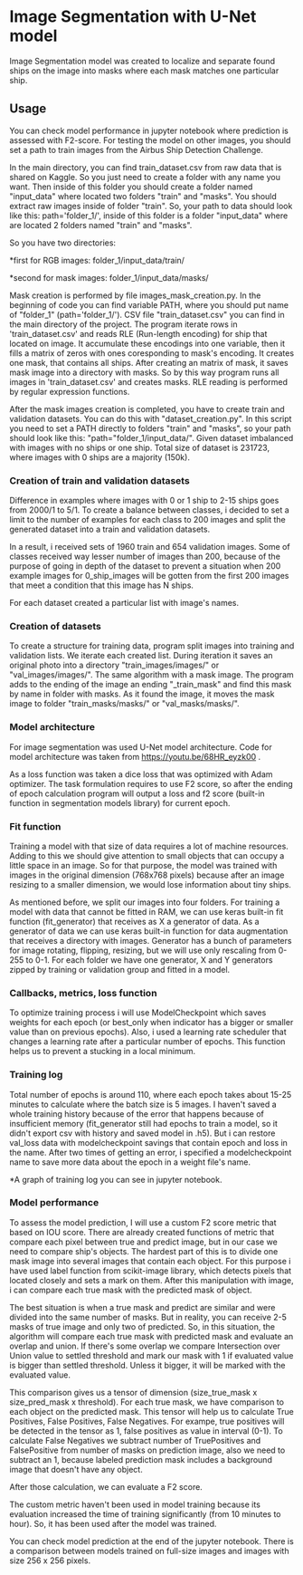 # Image Segmentation with U-Net model

Image Segmentation model was created to localize and separate found ships on the image into masks where each mask matches one particular ship.


## Usage

You can check model performance in jupyter notebook where prediction is assessed with F2-score. For testing the model on other images, you should set a path to train images from the Airbus Ship Detection Challenge.


In the main directory, you can find train_dataset.csv from raw data that is shared on Kaggle. So you just need to create a folder with any name you want. Then inside of this folder you should create a folder named "input_data" where located two folders "train" and "masks".
You should extract raw images inside of folder "train". So, your path to data should look like this: path='folder_1/', inside of this folder is a folder "input_data" where are located 2 folders named "train" and "masks". 


So you have two directories: 

*first for RGB images: folder_1/input_data/train/

*second for mask images: folder_1/input_data/masks/

Mask creation is performed by file images_mask_creation.py. In the beginning of code you can find variable PATH, where you should put name of "folder_1" (path='folder_1/'). CSV file "train_dataset.csv" you can find in the main directory of the project.
The program iterate rows in 'train_dataset.csv' and reads RLE (Run-length encoding) for ship that located on image. It accumulate these encodings into one variable, then it fills a matrix of zeros with ones coresponding to mask's encoding. It creates one mask, that contains all ships. After creating an matrix of mask, it saves mask image into a directory with masks. So by this way program runs all images in 'train_dataset.csv' and creates masks.
RLE reading is performed by regular expression functions.

After the mask images creation is completed, you have to create train and validation datasets. You can do this with "dataset_creation.py". In this script you need to set a PATH directly to folders "train" and "masks", so your path should look like this: "path="folder_1/input_data/".
Given dataset imbalanced with images with no ships or one ship. Total size of dataset is 231723, where images with 0 ships are a majority (150k). 

### Creation of train and validation datasets
Difference in examples where images with 0 or 1 ship to 2-15 ships goes from 2000/1 to 5/1. To create a balance between classes, i decided to set a limit to the number of examples for each class to 200 images and split the generated dataset into a train and validation datasets. 

In a result, i received sets of 1960 train and 654 validation images. Some of classes received way lesser number of images than 200, because of the purpose of going in depth of the dataset to prevent a situation when 200 example images for 0_ship_images will be gotten from the first 200 images that meet a condition that this image has N ships. 

For each dataset created a particular list with image's names.

### Creation of datasets
To create a structure for training data, program split images into training and validation lists. We iterate each created list.
During iteration it saves an original photo into a directory "train_images/images/" or "val_images/images/". The same algorithm with a mask image.
The program adds to the ending of the image an ending "_train_mask" and find this mask by name in folder with masks. As it found the image, it moves the mask image to folder "train_masks/masks/" or "val_masks/masks/".

### Model architecture

For image segmentation was used U-Net model architecture. Code for model architecture was taken from https://youtu.be/68HR_eyzk00 .

As a loss function was taken a dice loss that was optimized with Adam optimizer. The task formulation requires to use F2 score, so after the ending of epoch calculation program will output a loss and f2 score (built-in function in segmentation models library) for current epoch. 


### Fit function

Training a model with that size of data requires a lot of machine resources. Adding to this we should give attention to small objects that can occupy a little space in an image. So for that purpose, the model was trained with images in the original dimension (768x768 pixels) because after an image resizing to a smaller dimension, we would lose information about tiny ships.  


As mentioned before, we split our images into four folders. For training a model with data that cannot be fitted in RAM, we can use keras built-in fit function (fit_generator) that receives as X a generator of data. As a generator of data we can use keras built-in function for data augmentation that receives a directory with images. Generator has a bunch of parameters for image rotating, flipping, resizing, but we will use only rescaling from 0-255 to 0-1. For each folder we have one generator, X and Y generators zipped by training or validation group and fitted in a model.


### Callbacks, metrics, loss function
To optimize training process i will use ModelCheckpoint which saves weights for each epoch (or best_only when indicator has a bigger or smaller value than on previous epochs). Also, i used a learning rate scheduler that changes a learning rate after a particular number of epochs. This function helps us to prevent a stucking in a local minimum.

### Training log

Total number of epochs is around 110, where each epoch takes about 15-25 minutes to calculate where the batch size is 5 images. I haven't saved a whole training history because of the error that happens because of insufficient memory (fit_generator still had epochs to train a model, so it didn't export csv with history and saved model in .h5).
But i can restore val_loss data with modelcheckpoint savings that contain epoch and loss in the name. After two times of getting an error, i specified a modelcheckpoint name to save more data about the epoch in a weight file's name. 

*A graph of training log you can see in jupyter notebook.

### Model performance

To assess the model prediction, I will use a custom F2 score metric that based on IOU score. There are already created functions of metric that compare each pixel between true and predict image, but in our case we need to compare ship's objects. The hardest part of this is to divide one mask image into several images that contain each object. For this purpose i have used label function from scikit-image library, which detects pixels that located closely and sets a mark on them. After this manipulation with image, i can compare each true mask with the predicted mask of object.

The best situation is when a true mask and predict are similar and were divided into the same number of masks. But in reality, you can receive 2-5 masks of true image and only two of predicted. So, in this situation, the algorithm will compare each true mask with predicted mask and evaluate an overlap and union. If there's some overlap we compare Intersection over Union value to settled threshold and mark our mask with 1 if evaluated value is bigger than settled threshold. Unless it bigger, it will be marked with the evaluated value.

This comparison gives us a tensor of dimension (size_true_mask x size_pred_mask x threshold). For each true mask, we have comparison to each object on the predicted  mask. This tensor will help us to calculate True Positives, False Positives, False Negatives. For exampe, true positives will be detected in the tensor as 1, false positives as value in interval (0-1). To calculate False Negatives we subtract number of TruePositives and FalsePositive from number of masks on prediction image, also we need to subtract an 1, because labeled prediction mask includes a background image that doesn't have any object. 

After those calculation, we can evaluate a F2 score.

The custom metric haven't been used in model training because its evaluation increased the time of training significantly (from 10 minutes to hour). So, it has been used after the model was trained.

You can check model prediction at the end of the jupyter notebook. There is a comparison between models trained on full-size images and images with size 256 x 256 pixels.
